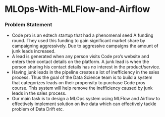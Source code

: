 # MLOps-With-MLFlow-and-Airflow

### Problem Statement
- Code pro is an edtech startup that had a phenomenal seed A funding round. They used this funding to gain significant market share by campaigning aggressively. Due to aggressive campaigns the amount of junk leads increased.
- A lead is generated when any person visits Code pro’s website and enters their contact details on the platform. A junk lead is when the person sharing his contact details has no interest in the product/service.
- Having junk leads in the pipeline creates a lot of inefficiency in the sales process. Thus the goal of the Data Science team is to build a system that categorizes leads on their propensity to purchase Code pros course. This system will help remove the inefficiency caused by junk leads in the sales process.
- Our main task is to design a MLOps system using MLFlow and Airflow to effectively implement solution on live data which can effectively tackle problem of Data Drift etc.
